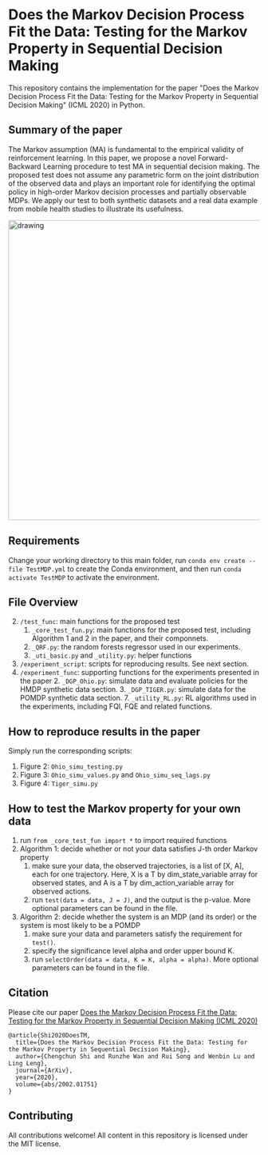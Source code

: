
# Does the Markov Decision Process Fit the Data: Testing for the Markov Property in Sequential Decision Making

This repository contains the implementation for the paper "Does the Markov Decision Process Fit the Data: Testing for the Markov Property in Sequential Decision Making" (ICML 2020) in Python.

## Summary of the paper

The Markov assumption (MA) is fundamental to the empirical validity of reinforcement learning. In this paper, we propose a novel Forward-Backward Learning procedure to test MA in sequential decision making. The proposed test does not assume any parametric form on the joint distribution of the observed data and plays an important role for identifying the optimal policy in high-order Markov decision processes and partially observable MDPs. We apply our test to both synthetic datasets and a real data example from mobile health studies to illustrate its usefulness.

<img align="center" src="diag.png" alt="drawing" width="600">



## Requirements
Change your working directory to this main folder, run `conda env create --file TestMDP.yml` to create the Conda environment, and then run `conda activate TestMDP` to activate the environment.

## File Overview
2. `/test_func`: main functions for the proposed test
    1. `_core_test_fun.py`: main functions for the proposed test, including Algorithm 1 and 2 in the paper, and their componnets.
    5. `_QRF.py`: the random forests regressor used in our experiments.
    6. `_uti_basic.py` and `_utility.py`: helper functions
1. `/experiment_script`: scripts for reproducing results. See next section. 
2. `/experiment_func`: supporting functions for the experiments presented in the paper
        2. `_DGP_Ohio.py`: simulate data and evaluate policies for the HMDP synthetic data section.
        3. `_DGP_TIGER.py`: simulate data for the POMDP synthetic data section.
        7. `_utility_RL.py`: RL algorithms used in the experiments, including FQI, FQE and related functions.

## How to reproduce results in the paper
Simply run the corresponding scripts:

1. Figure 2: `Ohio_simu_testing.py`
2. Figure 3: `Ohio_simu_values.py` and `Ohio_simu_seq_lags.py`
3. Figure 4: `Tiger_simu.py`

## How to test the Markov property for your own data
1. run `from _core_test_fun import *` to import required functions
2. Algorithm 1: decide whether or not your data satisfies J-th order Markov property
    1. make sure your data, the observed trajectories, is a list of [X, A], each for one trajectory. Here, X is a T by dim_state_variable array for observed states, and A is a T by dim_action_variable array for observed actions. 
    2. run `test(data = data, J = J)`, and the output is the p-value. More optional parameters can be found in the file. 
3. Algorithm 2: decide whether the system is an MDP (and its order) or the system is most likely to be a POMDP 
    1. make sure your data and parameters satisfy the requirement for  `test()`. 
    2. specify the significance level alpha and order upper bound K. 
    2. run `selectOrder(data = data, K = K, alpha = alpha)`. More optional parameters can be found in the file. 



## Citation

Please cite our paper
[Does the Markov Decision Process Fit the Data: Testing for the Markov Property in Sequential Decision Making (ICML 2020)](https://arxiv.org/abs/2002.01751)

``` 
@article{Shi2020DoesTM,
  title={Does the Markov Decision Process Fit the Data: Testing for the Markov Property in Sequential Decision Making},
  author={Chengchun Shi and Runzhe Wan and Rui Song and Wenbin Lu and Ling Leng},
  journal={ArXiv},
  year={2020},
  volume={abs/2002.01751}
}
``` 


## Contributing

All contributions welcome! All content in this repository is licensed under the MIT license.

